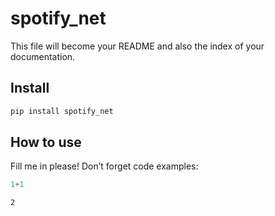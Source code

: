 # spotify_net

<!-- WARNING: THIS FILE WAS AUTOGENERATED! DO NOT EDIT! -->

This file will become your README and also the index of your
documentation.

## Install

``` sh
pip install spotify_net
```

## How to use

Fill me in please! Don’t forget code examples:

``` python
1+1
```

    2
